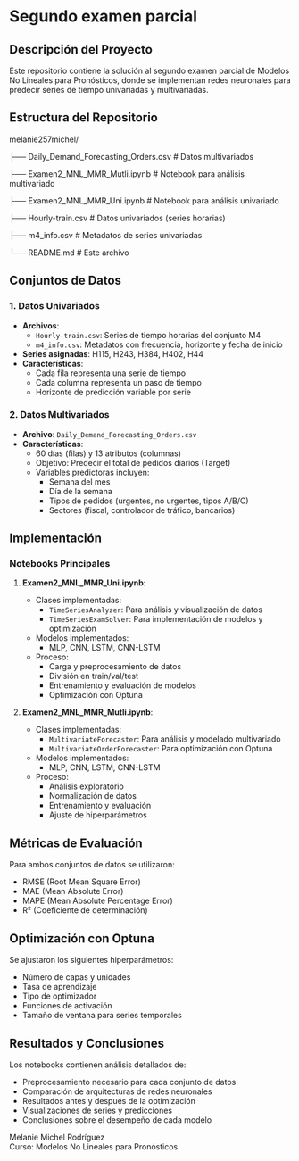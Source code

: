 # Segundo examen parcial

## Descripción del Proyecto
Este repositorio contiene la solución al segundo examen parcial de Modelos No Lineales para Pronósticos, donde se implementan redes neuronales para predecir series de tiempo univariadas y multivariadas.

## Estructura del Repositorio

melanie257michel/

├── Daily_Demand_Forecasting_Orders.csv # Datos multivariados

├── Examen2_MNL_MMR_Mutli.ipynb # Notebook para análisis multivariado

├── Examen2_MNL_MMR_Uni.ipynb # Notebook para análisis univariado

├── Hourly-train.csv # Datos univariados (series horarias)

├── m4_info.csv # Metadatos de series univariadas

└── README.md # Este archivo



## Conjuntos de Datos

### 1. Datos Univariados
- **Archivos**:
  - `Hourly-train.csv`: Series de tiempo horarias del conjunto M4
  - `m4_info.csv`: Metadatos con frecuencia, horizonte y fecha de inicio
- **Series asignadas**: H115, H243, H384, H402, H44
- **Características**:
  - Cada fila representa una serie de tiempo
  - Cada columna representa un paso de tiempo
  - Horizonte de predicción variable por serie

### 2. Datos Multivariados
- **Archivo**: `Daily_Demand_Forecasting_Orders.csv`
- **Características**:
  - 60 días (filas) y 13 atributos (columnas)
  - Objetivo: Predecir el total de pedidos diarios (Target)
  - Variables predictoras incluyen:
    - Semana del mes
    - Día de la semana
    - Tipos de pedidos (urgentes, no urgentes, tipos A/B/C)
    - Sectores (fiscal, controlador de tráfico, bancarios)

## Implementación

### Notebooks Principales
1. **Examen2_MNL_MMR_Uni.ipynb**:
   - Clases implementadas:
     - `TimeSeriesAnalyzer`: Para análisis y visualización de datos
     - `TimeSeriesExamSolver`: Para implementación de modelos y optimización
   - Modelos implementados:
     - MLP, CNN, LSTM, CNN-LSTM
   - Proceso:
     - Carga y preprocesamiento de datos
     - División en train/val/test
     - Entrenamiento y evaluación de modelos
     - Optimización con Optuna

2. **Examen2_MNL_MMR_Mutli.ipynb**:
   - Clases implementadas:
     - `MultivariateForecaster`: Para análisis y modelado multivariado
     - `MultivariateOrderForecaster`: Para optimización con Optuna
   - Modelos implementados:
     - MLP, CNN, LSTM, CNN-LSTM
   - Proceso:
     - Análisis exploratorio
     - Normalización de datos
     - Entrenamiento y evaluación
     - Ajuste de hiperparámetros

## Métricas de Evaluación
Para ambos conjuntos de datos se utilizaron:
- RMSE (Root Mean Square Error)
- MAE (Mean Absolute Error)
- MAPE (Mean Absolute Percentage Error)
- R² (Coeficiente de determinación)

## Optimización con Optuna
Se ajustaron los siguientes hiperparámetros:
- Número de capas y unidades
- Tasa de aprendizaje
- Tipo de optimizador
- Funciones de activación
- Tamaño de ventana para series temporales

## Resultados y Conclusiones
Los notebooks contienen análisis detallados de:
- Preprocesamiento necesario para cada conjunto de datos
- Comparación de arquitecturas de redes neuronales
- Resultados antes y después de la optimización
- Visualizaciones de series y predicciones
- Conclusiones sobre el desempeño de cada modelo



Melanie Michel Rodríguez  
Curso: Modelos No Lineales para Pronósticos  
